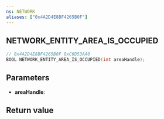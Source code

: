 ```yaml
---
ns: NETWORK
aliases: ["0x4A2D4E8BF4265B0F"]
---
```

## NETWORK_ENTITY_AREA_IS_OCCUPIED

```c
// 0x4A2D4E8BF4265B0F 0xC6D53AA0
BOOL NETWORK_ENTITY_AREA_IS_OCCUPIED(int areaHandle);
```

## Parameters
* **areaHandle**: 

## Return value
